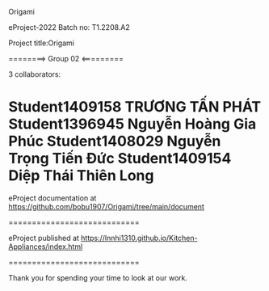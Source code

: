 Origami

eProject-2022 Batch no: T1.2208.A2

Project title:Origami

========> Group 02 <=========

3 collaborators:

Student1409158  TRƯƠNG TẤN PHÁT
Student1396945  Nguyễn Hoàng Gia Phúc
Student1408029  Nguyễn Trọng Tiến Đức
Student1409154  Diệp Thái Thiên Long
============================

eProject documentation at https://github.com/bobu1907/Origami/tree/main/document

============================

eProject published at https://lnnhi1310.github.io/Kitchen-Appliances/index.html

============================

Thank you for spending your time to look at our work.
